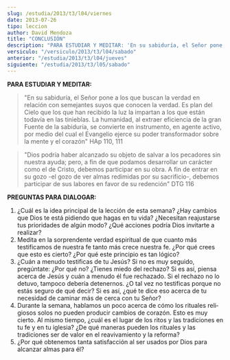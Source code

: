 ```yaml
---
slug: /estudia/2013/t3/l04/viernes
date: 2013-07-26
tipo: leccion
author: David Mendoza
title: "CONCLUSIÓN"
description: "PARA ESTUDIAR Y MEDITAR: 'En su sabiduría, el Señor pone a los que buscan la verdad en relación con semejantes suyos que conocen la verdad. Es plan del Cielo que los que han recibido la luz la impartan a los que están todavía en las tinieblas. La humanidad, al extraer eficiencia de la gran Fuente de la sabiduría, se convierte en instrumento..."
versiculo: "/versiculo/2013/t3/l04/sabado"
anterior: "/estudia/2013/t3/l04/jueves"
siguiente: "/estudia/2013/t3/l05/sabado"
---
```


**PARA ESTUDIAR Y MEDITAR:**

> "En su sabiduría, el Señor pone a los que buscan la verdad en relación con semejantes suyos que conocen la verdad. Es plan del Cielo que los que han recibido la luz la impartan a los que están todavía en las tinieblas. La humanidad, al extraer eficiencia de la gran Fuente de la sabiduría, se convierte en instrumento, en agente activo, por medio del cual el Evangelio ejerce su poder transformador sobre la mente y el corazón" HAp 110, 111

> "Dios podría haber alcanzado su objeto de salvar a los pecadores sin nuestra ayuda; pero, a fin de que podamos desarrollar un carácter como el de Cristo, debemos participar en su obra. A fin de entrar en su gozo -el gozo de ver almas redimidas por su sacrificio-, debemos participar de sus labores en favor de su redención" DTG 116

**PREGUNTAS PARA DIALOGAR:**

1.  ¿Cuál es la idea principal de la lección de esta semana? ¿Hay cambios que Dios te está pidiendo que hagas en tu vida? ¿Necesitan reajustarse tus prioridades de algún modo? ¿Qué acciones podría Dios invitarte a realizar?
2.  Medita en la sorprendente verdad espiritual de que cuanto más testificamos de nuestra fe tanto más crece nuestra fe. ¿Por qué crees que esto es cierto? ¿Por qué este principio es tan lógico?
3.  ¿Cuán a menudo testificas de tu Jesús? Si no es muy seguido, pregúntate: ¿Por qué no? ¿Tienes miedo del rechazo? Si es así, piensa acerca de Jesús y cuán a menudo él fue rechazado. Si el rechazo no lo detuvo, tampoco debería dete­nernos. ¿O tal vez no testificas porque no estás seguro de qué decir? Si es así, ¿qué te dice eso acerca de tu necesidad de caminar más de cerca con tu Señor?
4.  Durante la semana, hablamos un poco acerca de cómo los rituales reli­giosos solos no pueden producir cambios de corazón. Esto es muy cierto. Al mismo tiempo, ¿cuál es el lugar de los ritos y las tradiciones en tu fe y en tu iglesia? ¿De qué maneras pueden los rituales y las tradiciones ser de valor en el reavivamiento y la reforma?
5.  ¿Por qué obtenemos tanta satisfacción al ser usados por Dios para alcanzar almas para él?
